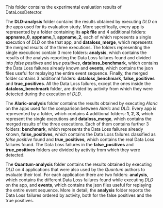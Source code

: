 This folder contains the experimental evaluation results of DataLossDetector.

The **DLD-analysis** folder contains the results obtained by executing *DLD* on the apps used for its evaluation study. More specifically, every app is represented by a folder containing its **apk file** and 4 additional folders: **appname_0**, **appname_1**, **appname_2**, each of which represents a single execution of *DLD* on the that app, and **dataloss_merge**, which represents the merged results of the three executions. The folders representing the single executions contain 3 more folders: **analysis**, which contains the results of the analysis reporting the Data Loss failures found and divided into *false positives* and *true positives*, **dataloss_benchmark**, which contains the Data Loss failures already known and **events**, which contains the json files useful for replaying the entire event sequence. Finally, the merged folder contains 3 additional folders: **dataloss_benchmark**, **false_positives** and **true_positives**. All the Data Loss failures, except the ones inside the **dataloss_benchmark** folder, are divided by activity from which they were detected during the execution of *DLD*.

The **Alaric-analysis** folder contains the results obtained by executing *Alaric* on the apps used for the comparison between *Alaric* and *DLD*. Every app is represented by a folder, which contains 4 additional folders: **1**, **2**, **3**, which represent the single executions and **dataloss_merge**, which contains the merged results of the three executions. Each of them contains further 3 folders: **benchmark**, which represents the Data Loss failures already known, **false_positives**, which contains the Data Loss failures classified as *false positive* found and **true_positives**, which contains the real Data Loss failures found. The Data Loss failures in the **false_positives** and **true_positives** folders are divided by activity from which they were detected.

The **Quantum-analysis** folder contains the results obtained by executing *DLD* on 4 applications that were also used by the *Quantum* authors to evaluate their tool. For each application there are two folders: **analysis**, which contains the different Data Loss failures found while executing *DLD* on the app, and **events**, which contains the json files useful for replaying the entire event sequence. More in detail, the **analysis** folder reports the Data Loss failures ordered by activity, both for the false positives and the true positives.
